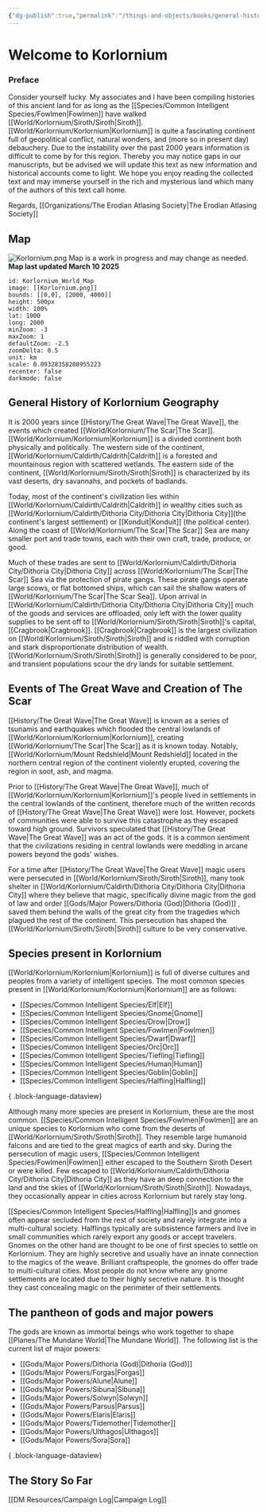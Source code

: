 ```yaml
---
{"dg-publish":true,"permalink":"/things-and-objects/books/general-histories-of-korlornium/","tags":["gardenEntry"],"created":"2025-02-24T18:20:10.393-07:00"}
---
```


# Welcome to Korlornium
### Preface
Consider yourself lucky. My associates and I have been compiling histories of this ancient land for as long as the [[Species/Common Intelligent Species/Fowlmen\|Fowlmen]] have walked [[World/Korlornium/Siroth/Siroth\|Siroth]]. [[World/Korlornium/Korlornium\|Korlornium]] is quite a fascinating continent full of geopolitical conflict, natural wonders, and (more so in present day) debauchery. Due to the instability over the past 2000 years information is difficult to come by for this region. Thereby you may notice gaps in our manuscripts, but be advised we will update this text as new information and historical accounts come to light. We hope you enjoy reading the collected text and may immerse yourself in the rich and mysterious land which many of the authors of this text call home.

Regards,
[[Organizations/The Erodian Atlasing Society\|The Erodian Atlasing Society]]



## Map
![Korlornium.png](/img/user/Images/Korlornium.png)
Map is a work in progress and may change as needed.
**Map last updated March 10 2025**

```leaflet  
id: Korlornium_World_Map 
image: [[Korlornium.png]] 
bounds: [[0,0], [2000, 4000]] 
height: 500px
width: 100% 
lat: 1000   
long: 2000 
minZoom: -3 
maxZoom: 1  
defaultZoom: -2.5   
zoomDelta: 0.5  
unit: km 
scale: 0.09328358208955223 
recenter: false  
darkmode: false
```

## General History of Korlornium Geography
It is 2000 years since [[History/The Great Wave\|The Great Wave]], the events which created [[World/Korlornium/The Scar\|The Scar]]. [[World/Korlornium/Korlornium\|Korlornium]] is a divided continent both physically and politically. The western side of the continent, [[World/Korlornium/Caldirth/Caldrith\|Caldrith]] is a forested and mountainous region with scattered wetlands. The eastern side of the continent, [[World/Korlornium/Siroth/Siroth\|Siroth]] is characterized by its vast deserts, dry savannahs, and pockets of badlands.

Today, most of the continent's civilization lies within [[World/Korlornium/Caldirth/Caldrith\|Caldrith]] in wealthy cities such as [[World/Korlornium/Caldirth/Dithoria City/Dithoria City\|Dithoria City]](the continent's largest settlement) or [[Konduit\|Konduit]] (the political center). Along the coast of [[World/Korlornium/The Scar\|The Scar]] Sea are many smaller port and trade towns, each with their own craft, trade, produce, or good. 

Much of these trades are sent to [[World/Korlornium/Caldirth/Dithoria City/Dithoria City\|Dithoria City]] across [[World/Korlornium/The Scar\|The Scar]] Sea via the protection of pirate gangs. These pirate gangs operate large scows, or flat bottomed ships, which can sail the shallow waters of [[World/Korlornium/The Scar\|The Scar Sea]]. Upon arrival in [[World/Korlornium/Caldirth/Dithoria City/Dithoria City\|Dithoria City]] much of the goods and services are offloaded, only left with the lower quality supplies to be sent off to [[World/Korlornium/Siroth/Siroth\|Siroth]]'s capital, [[Cragbrook\|Cragbrook]]. [[Cragbrook\|Cragbrook]] is the largest civilization on [[World/Korlornium/Siroth/Siroth\|Siroth]] and is riddled with corruption and stark disproportionate distribution of wealth. [[World/Korlornium/Siroth/Siroth\|Siroth]] is generally considered to be poor, and transient populations scour the dry lands for suitable settlement. 


## Events of The Great Wave and Creation of The Scar
[[History/The Great Wave\|The Great Wave]] is known as a series of tsunamis and earthquakes which flooded the central lowlands of [[World/Korlornium/Korlornium\|Korlornium]], creating [[World/Korlornium/The Scar\|The Scar]] as it is known today. Notably, [[World/Korlornium/Mount Redshield\|Mount Redshield]] located in the northern central region of the continent violently erupted, covering the region in soot, ash, and magma. 

Prior to [[History/The Great Wave\|The Great Wave]], much of [[World/Korlornium/Korlornium\|Korlornium]]'s people lived in settlements in the central lowlands of the continent, therefore much of the written records of [[History/The Great Wave\|The Great Wave]] were lost. However, pockets of communities were able to survive this catastrophe as they escaped toward high ground. Survivors speculated that [[History/The Great Wave\|The Great Wave]] was an act of the gods. It is a common sentiment that the civilizations residing in central lowlands were meddling in arcane powers beyond the gods' wishes. 

For a time after [[History/The Great Wave\|The Great Wave]] magic users were persecuted in [[World/Korlornium/Siroth/Siroth\|Siroth]], many took shelter in [[World/Korlornium/Caldirth/Dithoria City/Dithoria City\|Dithoria City]] where they believe that magic, specifically divine magic from the god of law and order [[Gods/Major Powers/Dithoria (God)\|Dithoria (God)]] , saved them behind the walls of the great city from the tragedies which plagued the rest of the continent. This persecution has shaped the [[World/Korlornium/Siroth/Siroth\|Siroth]] culture to be very conservative.
 
## Species present in Korlornium
[[World/Korlornium/Korlornium\|Korlornium]] is full of diverse cultures and peoples from a variety of intelligent species.
The most common species present in [[World/Korlornium/Korlornium\|Korlornium]] are as follows:
- [[Species/Common Intelligent Species/Elf\|Elf]]
- [[Species/Common Intelligent Species/Gnome\|Gnome]]
- [[Species/Common Intelligent Species/Drow\|Drow]]
- [[Species/Common Intelligent Species/Fowlmen\|Fowlmen]]
- [[Species/Common Intelligent Species/Dwarf\|Dwarf]]
- [[Species/Common Intelligent Species/Orc\|Orc]]
- [[Species/Common Intelligent Species/Tiefling\|Tiefling]]
- [[Species/Common Intelligent Species/Human\|Human]]
- [[Species/Common Intelligent Species/Goblin\|Goblin]]
- [[Species/Common Intelligent Species/Halfling\|Halfling]]

{ .block-language-dataview}

Although many more species are present in Korlornium, these are the most common. 
[[Species/Common Intelligent Species/Fowlmen\|Fowlmen]] are an unique species to Korlornium who come from the deserts of [[World/Korlornium/Siroth/Siroth\|Siroth]]. They resemble large humanoid falcons and are tied to the great magics of earth and sky. During the persecution of magic users, [[Species/Common Intelligent Species/Fowlmen\|Fowlmen]] either escaped to the Southern Siroth Desert or were killed. Few escaped to [[World/Korlornium/Caldirth/Dithoria City/Dithoria City\|Dithoria City]] as they have an deep connection to the land and the skies of [[World/Korlornium/Siroth/Siroth\|Siroth]]. Nowadays, they occasionally appear in cities across Korlornium but rarely stay long.

[[Species/Common Intelligent Species/Halfling\|Halfling]]s and gnomes often appear secluded from the rest of society and rarely integrate into a multi-cultural society. Halflings typically are subsistence farmers and live in small communities which rarely export any goods or accept travelers. Gnomes on the other hand are thought to be one of first species to settle on Korlornium. They are highly secretive and usually have an innate connection to the magics of the weave. Brilliant craftspeople, the gnomes do offer trade to multi-cultural cities. Most people do not know where any gnome settlements are located due to their highly secretive nature. It is thought they cast concealing magic on the perimeter of their settlements.


## The pantheon of gods and major powers
The gods are known as immortal beings who work together to shape [[Planes/The Mundane World\|The Mundane World]].
The following list is the current list of major powers:

- [[Gods/Major Powers/Dithoria (God)\|Dithoria (God)]]
- [[Gods/Major Powers/Forgas\|Forgas]]
- [[Gods/Major Powers/Alune\|Alune]]
- [[Gods/Major Powers/Sibuna\|Sibuna]]
- [[Gods/Major Powers/Solwyn\|Solwyn]]
- [[Gods/Major Powers/Parsus\|Parsus]]
- [[Gods/Major Powers/Elaris\|Elaris]]
- [[Gods/Major Powers/Tidemother\|Tidemother]]
- [[Gods/Major Powers/Ulthagos\|Ulthagos]]
- [[Gods/Major Powers/Sora\|Sora]]

{ .block-language-dataview}

## The Story So Far
[[DM Resources/Campaign Log\|Campaign Log]]